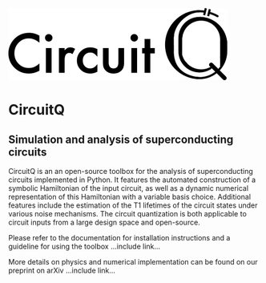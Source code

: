 ![Logo](new_logo.png)
# CircuitQ
## Simulation and analysis of superconducting circuits

CircuitQ is an an open-source toolbox for the analysis of superconducting circuits implemented in Python. It features the automated construction of a symbolic Hamiltonian of the input circuit, as well as a dynamic numerical representation of this Hamiltonian with a variable basis choice. Additional features include the estimation of the T1 lifetimes of the circuit states under various noise mechanisms. The circuit quantization is both applicable to circuit inputs from a large design space and open-source.

Please refer to the documentation for installation instructions and a guideline for using the toolbox ...include link... 

More details on physics and numerical implementation can be found on our preprint on arXiv ...include link...

